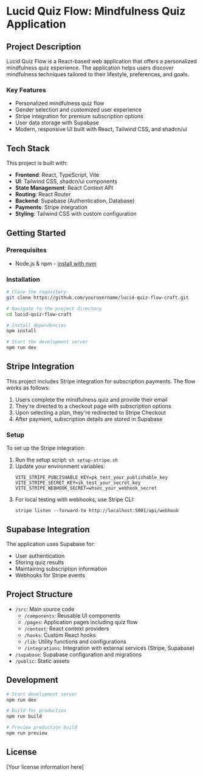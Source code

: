 # Lucid Quiz Flow: Mindfulness Quiz Application

## Project Description

Lucid Quiz Flow is a React-based web application that offers a personalized mindfulness quiz experience. The application helps users discover mindfulness techniques tailored to their lifestyle, preferences, and goals.

### Key Features
- Personalized mindfulness quiz flow
- Gender selection and customized user experience
- Stripe integration for premium subscription options
- User data storage with Supabase
- Modern, responsive UI built with React, Tailwind CSS, and shadcn/ui

## Tech Stack

This project is built with:

- **Frontend**: React, TypeScript, Vite
- **UI**: Tailwind CSS, shadcn/ui components
- **State Management**: React Context API
- **Routing**: React Router
- **Backend**: Supabase (Authentication, Database)
- **Payments**: Stripe integration
- **Styling**: Tailwind CSS with custom configuration

## Getting Started

### Prerequisites
- Node.js & npm - [install with nvm](https://github.com/nvm-sh/nvm#installing-and-updating)

### Installation

```sh
# Clone the repository
git clone https://github.com/yourusername/lucid-quiz-flow-craft.git

# Navigate to the project directory
cd lucid-quiz-flow-craft

# Install dependencies
npm install

# Start the development server
npm run dev
```

## Stripe Integration

This project includes Stripe integration for subscription payments. The flow works as follows:

1. Users complete the mindfulness quiz and provide their email
2. They're directed to a checkout page with subscription options
3. Upon selecting a plan, they're redirected to Stripe Checkout
4. After payment, subscription details are stored in Supabase

### Setup

To set up the Stripe integration:

1. Run the setup script: `sh setup-stripe.sh`
2. Update your environment variables:
   ```
   VITE_STRIPE_PUBLISHABLE_KEY=pk_test_your_publishable_key
   VITE_STRIPE_SECRET_KEY=sk_test_your_secret_key
   VITE_STRIPE_WEBHOOK_SECRET=whsec_your_webhook_secret
   ```
3. For local testing with webhooks, use Stripe CLI:
   ```
   stripe listen --forward-to http://localhost:5001/api/webhook
   ```

## Supabase Integration

The application uses Supabase for:
- User authentication
- Storing quiz results
- Maintaining subscription information
- Webhooks for Stripe events

## Project Structure

- `/src`: Main source code
  - `/components`: Reusable UI components
  - `/pages`: Application pages including quiz flow
  - `/context`: React context providers
  - `/hooks`: Custom React hooks
  - `/lib`: Utility functions and configurations
  - `/integrations`: Integration with external services (Stripe, Supabase)
- `/supabase`: Supabase configuration and migrations
- `/public`: Static assets

## Development

```sh
# Start development server
npm run dev

# Build for production
npm run build

# Preview production build
npm run preview
```

## License

[Your license information here]
